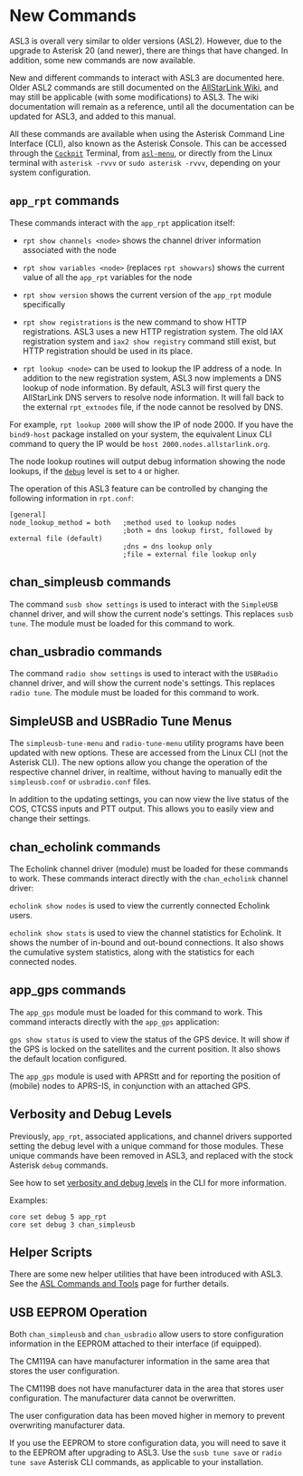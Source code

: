 # New Commands
ASL3 is overall very similar to older versions (ASL2). However, due to the upgrade to Asterisk 20 (and newer), there are things that have changed. In addition, some new commands are now available.

New and different commands to interact with ASL3 are documented here. Older ASL2 commands are still documented on the [AllStarLink Wiki](https://wiki.allstarlink.org), and may still be applicable (with some modifications) to ASL3. The wiki documentation will remain as a reference, until all the documentation can be updated for ASL3, and added to this manual. 

All these commands are available when using the Asterisk Command Line Interface (CLI), also known as the Asterisk Console. This can be accessed through the [`Cockpit`](../pi/cockpit-get-started.md) Terminal, from [`asl-menu`](../user-guide/menu.md), or directly from the Linux terminal with `asterisk -rvvv` or `sudo asterisk -rvvv`, depending on your system configuration. 

## `app_rpt` commands
These commands interact with the `app_rpt` application itself:

* `rpt show channels <node>` shows the channel driver information associated with the node

* `rpt show variables <node>` (replaces `rpt showvars`) shows the current value of all the `app_rpt` variables for the node

* `rpt show version` shows the current version of the `app_rpt` module specifically

* `rpt show registrations` is the new command to show HTTP registrations. ASL3 uses a new HTTP registration system. The old IAX registration system and `iax2 show registry` command still exist, but HTTP registration should be used in its place.

* `rpt lookup <node>` can be used to lookup the IP address of a node. In addition to the new registration system, ASL3 now implements a DNS lookup of node information.	By default, ASL3 will first query the AllStarLink DNS servers to resolve node information. It will fall back to the external `rpt_extnodes` file, if the node cannot be resolved by DNS.

For example, `rpt lookup 2000` will show the IP of node 2000. If you have the `bind9-host` package installed on your system, the equivalent Linux CLI command to query the IP would be `host 2000.nodes.allstarlink.org`.

The node lookup routines will output debug information showing the node lookups, if the [`debug`](../user-guide/menu.md#asterisl-cli-verbosity-and-debug) level is set to `4` or higher.

The operation of this ASL3 feature can be controlled by changing the following information in `rpt.conf`:

```
[general]
node_lookup_method = both   ;method used to lookup nodes
                            ;both = dns lookup first, followed by external file (default)
                            ;dns = dns lookup only
                            ;file = external file lookup only
```

## chan_simpleusb commands
The command `susb show settings` is used to interact with the `SimpleUSB` channel driver, and will show the current node's settings. This replaces `susb tune`. The module must be loaded for this command to work.

## chan_usbradio commands
The command `radio show settings` is used to interact with the `USBRadio` channel driver, and will show the current node's settings. This replaces `radio tune`. The module must be loaded for this command to work.

## SimpleUSB and USBRadio Tune Menus
The `simpleusb-tune-menu` and `radio-tune-menu` utility programs have been updated with new options. These are accessed from the Linux CLI (not the Asterisk CLI). The new options allow you change the operation of the respective channel driver, in realtime, without having to manually edit the `simpleusb.conf` or `usbradio.conf` files.

In addition to the updating settings, you can now view the live status of the COS, CTCSS inputs and PTT output. This allows you to easily view and change their settings.

## chan_echolink commands
The Echolink channel driver (module) must be loaded for these commands to work. These commands interact directly with the `chan_echolink` channel driver: 

`echolink show nodes`  is used to view the currently connected Echolink users.

`echolink show stats`  is used to view the channel statistics for Echolink. It shows the number of in-bound and out-bound connections. It also shows the cumulative system statistics, along with the statistics for each connected nodes.

## app_gps commands
The `app_gps` module must be loaded for this command to work. This command interacts directly with the `app_gps` application: 

`gps show status` is used to view the status of the GPS device. It will show if the GPS is locked on the satellites and the current position. It also shows the default location configured.

The `app_gps` module is used with APRStt and for reporting the position of (mobile) nodes to APRS-IS, in conjunction with an attached GPS.

## Verbosity and Debug Levels
Previously, `app_rpt`, associated applications, and channel drivers supported setting the debug level with a unique command for those modules. These unique commands have been removed in ASL3, and replaced with the stock Asterisk `debug` commands.

See how to set [verbosity and debug levels](../user-guide/menu.md#asterisl-cli-verbosity-and-debug) in the CLI for more information.

Examples:

```
core set debug 5 app_rpt
core set debug 3 chan_simpleusb
```

## Helper Scripts
There are some new helper utilities that have been introduced with ASL3. See the [ASL Commands and Tools](../user-guide/asl-cmds-tools.md) page for further details.

## USB EEPROM Operation
Both `chan_simpleusb` and `chan_usbradio` allow users to store configuration information in the EEPROM attached to their interface (if equipped). 

The CM119A can have manufacturer information in the same area that stores the user configuration. 

The CM119B does not have manufacturer data in the area that stores user configuration. The manufacturer data cannot be overwritten. 

The user configuration data has been moved higher in memory to prevent overwriting manufacturer data. 

If you use the EEPROM to store configuration data, you will need to save it to the EEPROM after upgrading to ASL3. Use the `susb tune save` or `radio tune save` Asterisk CLI commands, as applicable to your installation.

